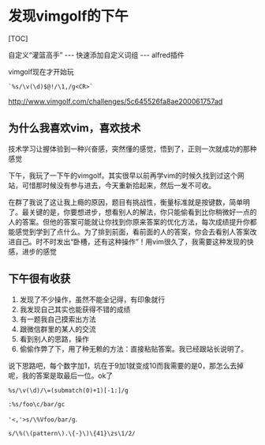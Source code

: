 # 发现vimgolf的下午





[TOC]





自定义“灌篮高手” --- 快速添加自定义词组 --- alfred插件



vimgolf现在才开始玩



```
`%s/\v(\d)$@!/\1,/g<CR>`
```





<http://www.vimgolf.com/challenges/5c645526fa8ae200061757ad>

## 为什么我喜欢vim，喜欢技术

技术学习让握体验到一种兴奋感，突然懂的感觉，悟到了，正则一次就成功的那种感觉



下午，我玩了一下午的vimgolf。其实很早以前再学vim的时候久找到过这个网站，可惜那时候没有参与进去，今天重新拾起来，然后一发不可收。



在群了我说了这让我上瘾的原因，题目有挑战性，衡量标准就是按键数，简单明了。最关键的是，你要想进步，想看别人的解法，你只能偷看到比你稍微好一点的人的答案。但他的答案可能就让你找到你原来答案的优化方法，每次成绩提升你都能感觉到学到了点什么。为了排到前面，看前面的人的答案，你会去看别人答案改进自己。时不时发出“卧槽，还有这种操作”！用vim很久了，我需要这种发现的快感，进步的感觉



## 下午很有收获

1. 发现了不少操作，虽然不能全记得，有印象就行
2. 我发现自己其实也能获得不错的成绩
3. 有一题我自己摸索出方法
4. 跟微信群里的某人的交流
5. 看到别人的思路，操作
6. 偷偷作弊了下，用了种无赖的方法：直接粘贴答案。我已经跟站长说明了。

说下思路吧，每个数字加1，坑在于9加1就变成10而我需要的是0，那怎么去掉呢，我的答案是取最后一位。ok了

`%s/\v(\d)/\=(submatch(0)+1)[-1:]/g`

`:%s/foo\c/bar/gc`

`'<,'>s/\%Vfoo/bar/g`.



```
s/\%(\(pattern\).\{-}\)\{41}\zs\1/2/
```